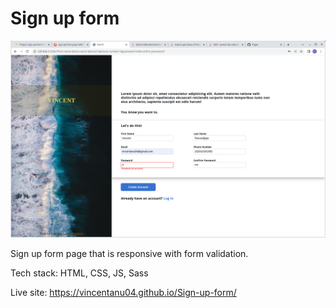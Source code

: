 # Sign up form

![My form page](images/form-1.png)

Sign up form page that is responsive with form validation.

Tech stack: HTML, CSS, JS, Sass

Live site: https://vincentanu04.github.io/Sign-up-form/